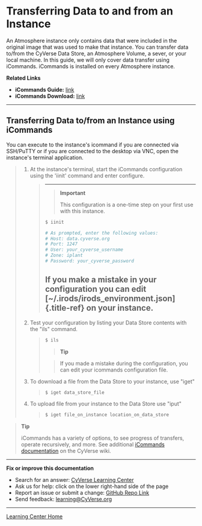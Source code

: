 # Transferring Data to and from an Instance

An Atmosphere instance only contains data that were included in the
original image that was used to make that instance. You can transfer
data to/from the CyVerse Data Store, an Atmosphere Volume, a sever, or
your local machine. In this guide, we will only cover data transfer
using iCommands. iCommands is installed on every Atmosphere instance.

**Related Links**

-   **iCommands Guide:**
    [link](https://cyverse-data-store-guide.readthedocs-hosted.com/en/latest/step2.html)
-   **iCommands Download:**
    [link](https://wiki.cyverse.org/wiki/display/DS/Setting+Up+iCommands)

------------------------------------------------------------------------

## Transferring Data to/from an Instance using iCommands

You can execute to the instance's icommand if you are connected via
SSH/PuTTY or if you are connected to the desktop via VNC, open the
instance's terminal application.

> 1.  At the instance's terminal, start the iCommands configuration
>     using the 'iinit' command and enter configure.
>
>     > ---
>     > > **Important**
>     > > 
>     > > This configuration is a one-time step on your first use with
>     > > this instance.
>     >
>     > ``` bash
>     > $ iinit
>     >
>     > # As prompted, enter the following values:
>     > # Host: data.cyverse.org
>     > # Port: 1247
>     > # User: your_cyverse_username
>     > # Zone: iplant
>     > # Password: your_cyverse_password
>     > ```
>     >
>     > If you make a mistake in your configuration you can edit
>     > [~/.irods/irods_environment.json]{.title-ref} on your instance.
>     > ---
>
> 2.  Test your configuration by listing your Data Store contents with
>     the "ils" command.
>
>     > ``` bash
>     > $ ils
>     > ```
>     >
>     > > **Tip**
>     >
>     > > If you made a mistake during the configuration, you can edit
>     > > your icommands configuration file.
>
> 3.  To download a file from the Data Store to your instance, use
>     "iget"
>
>     > ``` bash
>     > $ iget data_store_file
>     > ```
>
> 4.  To upload file from your instance to the Data Store use "iput"
>
>     > ``` bash
>     > $ iget file_on_instance location_on_data_store
>     > ```

> **Tip**
>
> iCommands has a variety of options, to see progress of transfers,
> operate recursively, and more. See additional [iCommands documentation](https://wiki.cyverse.org/wiki/display/DS/Using+iCommands)
> on the CyVerse wiki.


------------------------------------------------------------------------

**Fix or improve this documentation**

-   Search for an answer: [CyVerse Learning Center](https://learning.cyverse.org/en/latest/)
-   Ask us for help: click on the lower right-hand side of the page
-   Report an issue or submit a change: [GitHub Repo Link](https://github.com/CyVerse-learning-materials/atmosphere_guide/tree/mkdocs)
-   Send feedback: [learning@CyVerse.org](learning@CyVerse.org)

------------------------------------------------------------------------

[Learning Center Home](http://learning.cyverse.org/)